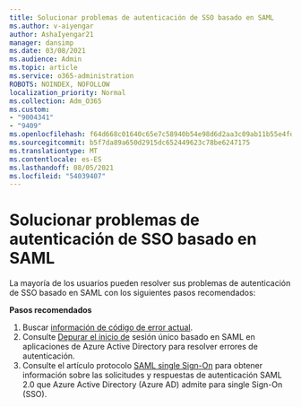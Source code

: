 ```yaml
---
title: Solucionar problemas de autenticación de SSO basado en SAML
ms.author: v-aiyengar
author: AshaIyengar21
manager: dansimp
ms.date: 03/08/2021
ms.audience: Admin
ms.topic: article
ms.service: o365-administration
ROBOTS: NOINDEX, NOFOLLOW
localization_priority: Normal
ms.collection: Adm_O365
ms.custom:
- "9004341"
- "9409"
ms.openlocfilehash: f64d668c01640c65e7c58940b54e98d6d2aa3c09ab11b55e4fd560874740e3d3
ms.sourcegitcommit: b5f7da89a650d2915dc652449623c78be6247175
ms.translationtype: MT
ms.contentlocale: es-ES
ms.lasthandoff: 08/05/2021
ms.locfileid: "54039407"
---
```

# <a name="troubleshoot-saml-based-sso-authentication-issues"></a>Solucionar problemas de autenticación de SSO basado en SAML

La mayoría de los usuarios pueden resolver sus problemas de autenticación de SSO basado en SAML con los siguientes pasos recomendados:

**Pasos recomendados**
1. Buscar [información de código de error actual](https://docs.microsoft.com/azure/active-directory/develop/reference-aadsts-error-codes#lookup-current-error-code-information).
1. Consulte [Depurar el inicio de](https://docs.microsoft.com/azure/active-directory/manage-apps/debug-saml-sso-issues) sesión único basado en SAML en aplicaciones de Azure Active Directory para resolver errores de autenticación.
1. Consulte el artículo protocolo [SAML single Sign-On](https://docs.microsoft.com/azure/active-directory/develop/single-sign-on-saml-protocol) para obtener información sobre las solicitudes y respuestas de autenticación SAML 2.0 que Azure Active Directory (Azure AD) admite para single Sign-On (SSO).


